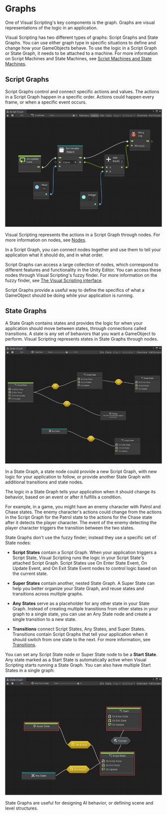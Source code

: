 # Graphs 

One of Visual Scripting's key components is the graph. Graphs are visual representations of the logic in an application. 

Visual Scripting has two different types of graphs: Script Graphs and State Graphs. You can use either graph type in specific situations to define and change how your GameObjects behave. To use the logic in a Script Graph or State Graph, it needs to be attached to a machine. For more information on Script Machines and State Machines, see [Script Machines and State Machines](vs-graph-machine-types.md).

## Script Graphs

Script Graphs control and connect specific actions and values. The actions in a Script Graph happen in a specific order. Actions could happen every frame, or when a specific event occurs. 

![An example of a Script Graph opened in the Graph window](images/vs-understanding-nodes-example.png)

Visual Scripting represents the actions in a Script Graph through nodes. For more information on nodes, see [Nodes](vs-nodes.md). 

In a Script Graph, you can connect nodes together and use them to tell your application what it should do, and in what order. 

Script Graphs can access a large collection of nodes, which correspond to different features and functionality in the Unity Editor. You can access these nodes through Visual Scripting's fuzzy finder. For more information on the fuzzy finder, see [The Visual Scripting interface](vs-interface-overview.md#the-fuzzy-finder).

Script Graphs provide a useful way to define the specifics of what a GameObject should be doing while your application is running. 

## State Graphs

A State Graph contains states and provides the logic for when your application should move between states, through connections called transitions. A state is any set of behaviors that you want a GameObject to perform. Visual Scripting represents states in State Graphs through nodes.

![An example of a State Graph opened in the Graph window](images/vs-state-graph-example.png)

In a State Graph, a state node could provide a new Script Graph, with new logic for your application to follow, or provide another State Graph with additional transitions and state nodes.

The logic in a State Graph tells your application when it should change its behavior, based on an event or after it fulfills a condition. 

For example, in a game, you might have an enemy character with Patrol and Chase states. The enemy character's actions could change from the actions in the Script Graph for the Patrol state to the actions for the Chase state after it detects the player character. The event of the enemy detecting the player character triggers the transition between the two states. 

State Graphs don't use the fuzzy finder; instead they use a specific set of State nodes: 

- **Script States** contain a Script Graph. When your application triggers a Script State, Visual Scripting runs the logic in your Script State's attached Script Graph. Script States use On Enter State Event, On Update Event, and On Exit State Event nodes to control logic based on the current state.

- **Super States** contain another, nested State Graph. A Super State can help you better organize your State Graph, and reuse states and transitions across multiple graphs.

- **Any States** serve as a placeholder for any other state in your State Graph. Instead of creating multiple transitions from other states in your graph to a single state, you can use an Any State node and create a single transition to a new state. 

- **Transitions** connect Script States, Any States, and Super States. Transitions contain Script Graphs that tell your application when it should switch from one state to the next. For more information, see [Transitions](vs-transitions.md).

You can set any Script State node or Super State node to be a **Start State**. Any state marked as a Start State is automatically active when Visual Scripting starts running a State Graph. You can also have multiple Start States in a single graph: 

![An image of a State Graph opened in the Graph window with multiple Start States, highlighted with red boxes](images/vs-states-multi-start-states.png)

State Graphs are useful for designing AI behavior, or defining scene and level structures.
